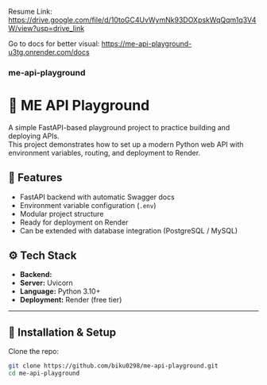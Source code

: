 Resume Link: https://drive.google.com/file/d/10toGC4UvWymNk93DOXpskWqQqm1q3V4W/view?usp=drive_link

Go to docs for better visual: https://me-api-playground-u3tg.onrender.com/docs


### me-api-playground
# 🚀 ME API Playground

A simple FastAPI-based playground project to practice building and deploying APIs.  
This project demonstrates how to set up a modern Python web API with environment variables, routing, and deployment to Render.
## 📌 Features
- FastAPI backend with automatic Swagger docs
- Environment variable configuration (`.env`)
- Modular project structure
- Ready for deployment on Render
- Can be extended with database integration (PostgreSQL / MySQL)
## ⚙️ Tech Stack
- **Backend:** 
- **Server:** Uvicorn
- **Language:** Python 3.10+
- **Deployment:** Render (free tier)

---

## 🔧 Installation & Setup

Clone the repo:
```bash
git clone https://github.com/biku0298/me-api-playground.git
cd me-api-playground
 

